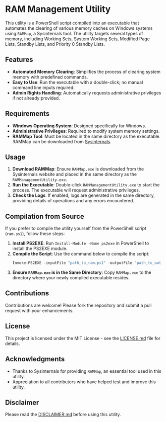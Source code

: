 # RAM Management Utility

This utility is a PowerShell script compiled into an executable that automates the clearing of various memory caches on Windows systems using `RAMMap`, a Sysinternals tool. The utility targets several types of memory, including Working Sets, System Working Sets, Modified Page Lists, Standby Lists, and Priority 0 Standby Lists.

## Features

- **Automated Memory Clearing**: Simplifies the process of clearing system memory with predefined commands.
- **Easy to Use**: Run the executable with a double-click; no manual command line inputs required.
- **Admin Rights Handling**: Automatically requests administrative privileges if not already provided.

## Requirements

- **Windows Operating System**: Designed specifically for Windows.
- **Administrative Privileges**: Required to modify system memory settings.
- **RAMMap Tool**: Must be located in the same directory as the executable. RAMMap can be downloaded from [Sysinternals](https://docs.microsoft.com/en-us/sysinternals/downloads/rammap).

## Usage

1. **Download RAMMap**: Ensure `RAMMap.exe` is downloaded from the Sysinternals website and placed in the same directory as the `RAMManagementUtility.exe`.
2. **Run the Executable**: Double-click `RAMManagementUtility.exe` to start the process. The executable will request administrative privileges.
3. **Check the Logs**: If enabled, logs are generated in the same directory, providing details of operations and any errors encountered.

## Compilation from Source

If you prefer to compile the utility yourself from the PowerShell script (`ram.ps1`), follow these steps:

1. **Install PS2EXE**: Run `Install-Module -Name ps2exe` in PowerShell to install the PS2EXE module.
2. **Compile the Script**: Use the command below to compile the script:
   ```powershell
   Invoke-PS2EXE -inputFile "path_to_ram.ps1" -outputFile "path_to_output_exe" -requireAdmin
   ```
3. **Ensure `RAMMap.exe` is in the Same Directory**: Copy `RAMMap.exe` to the directory where your newly compiled executable resides.

## Contributions

Contributions are welcome! Please fork the repository and submit a pull request with your enhancements.

## License

This project is licensed under the MIT License - see the [LICENSE.md](LICENSE) file for details.

## Acknowledgments

- Thanks to Sysinternals for providing `RAMMap`, an essential tool used in this utility.
- Appreciation to all contributors who have helped test and improve this utility.

## Disclaimer

Please read the [DISCLAIMER.md](disclaimer) before using this utility.
